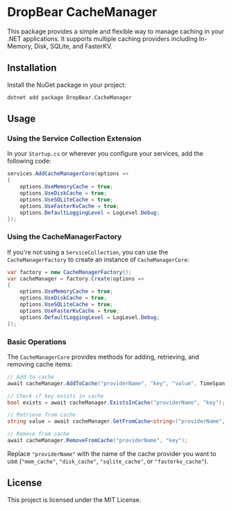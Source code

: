 # DropBear CacheManager

This package provides a simple and flexible way to manage caching in your .NET applications. It supports multiple caching providers including In-Memory, Disk, SQLite, and FasterKV.

## Installation

Install the NuGet package in your project:

```shell
dotnet add package DropBear.CacheManager
```

## Usage

### Using the Service Collection Extension

In your `Startup.cs` or wherever you configure your services, add the following code:

```csharp
services.AddCacheManagerCore(options =>
{
    options.UseMemoryCache = true;
    options.UseDiskCache = true;
    options.UseSQLiteCache = true;
    options.UseFasterKvCache = true;
    options.DefaultLoggingLevel = LogLevel.Debug;
});
```

### Using the CacheManagerFactory

If you're not using a `ServiceCollection`, you can use the `CacheManagerFactory` to create an instance of `CacheManagerCore`:

```csharp
var factory = new CacheManagerFactory();
var cacheManager = factory.Create(options =>
{
    options.UseMemoryCache = true;
    options.UseDiskCache = true;
    options.UseSQLiteCache = true;
    options.UseFasterKvCache = true;
    options.DefaultLoggingLevel = LogLevel.Debug;
});
```

### Basic Operations

The `CacheManagerCore` provides methods for adding, retrieving, and removing cache items:

```csharp
// Add to cache
await cacheManager.AddToCache("providerName", "key", "value", TimeSpan.FromMinutes(5));

// Check if key exists in cache
bool exists = await cacheManager.ExistsInCache("providerName", "key");

// Retrieve from cache
string value = await cacheManager.GetFromCache<string>("providerName", "key");

// Remove from cache
await cacheManager.RemoveFromCache("providerName", "key");
```

Replace `"providerName"` with the name of the cache provider you want to use (`"mem_cache"`, `"disk_cache"`, `"sqlite_cache"`, or `"fasterkv_cache"`).

## License

This project is licensed under the MIT License.
